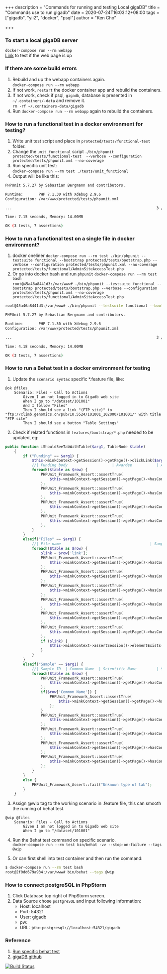 +++
description = "Commands for running and testing Local gigaDB"
title = "Commands use to run gigadb"
date = 2020-07-24T16:03:12+08:00
tags = ["gigadb", "yii2", "docker", "psql"]
author = "Ken Cho"

+++  
### To start a local gigaDB server
`docker-compose run --rm webapp`  
[Link](http://gigadb.gigasciencejournal.com:9170/) to test if the web page is up
 
### If there are some build errors
1. Rebuild and up the webapp containers again.  
`docker-compose run --rm webapp`  
2. If not work, `restart` the docker container app and rebuild the containers.  
3. If not work, check if psql, `gigadb`, database is presented in `~/.containers/-data` and remove it.  
`rm -rf ~/.containers-data/gigadb`
4. Run `docker-compose run --rm webapp` again to rebuild the containers.  

### How to run a functional test in a docker environment for testing?
1. Write unit test script and place in `protected/tests/functional-test` folder.
2. Change the `unit_functional` script
`./bin/phpunit protected/tests/functional-test  --verbose --configuration protected/tests/phpunit.xml --no-coverage`
3. Run specific unit test:  
`docker-compose run --rm test ./tests/unit_functional`
4. Output will be like this:
```bash
PHPUnit 5.7.27 by Sebastian Bergmann and contributors.

Runtime:       PHP 7.1.30 with Xdebug 2.9.6
Configuration: /var/www/protected/tests/phpunit.xml

...                                                                 3 / 3 (100%)

Time: 7.15 seconds, Memory: 14.00MB

OK (3 tests, 7 assertions)
```

### How to run a functional test on a single file in docker environment?
1. docker oneliner
`docker-compose run --rm test ./bin/phpunit --testsuite functional --bootstrap protected/tests/bootstrap.php --verbose --configuration protected/tests/phpunit.xml --no-coverage protected/tests/functional/AdminSiteAccessTest.php`  
2. Or go into docker bash and run `phpunit`
`docker-compose run --rm test bash`  
`root@45a46a8441d3:/var/www# ./bin/phpunit --testsuite functional --bootstrap protected/tests/bootstrap.php --verbose --configuration protected/tests/phpunit.xml --no-coverage protected/tests/functional/AdminSiteAccessTest.php`  
```bash
root@45a46a8441d3:/var/www# ./bin/phpunit --testsuite functional --bootstrap protected/tests/bootstrap.php --verbose --configuration protected/tests/phpunit.xml --no-coverage protected/tests/functional/AdminSiteAccessTest.php

PHPUnit 5.7.27 by Sebastian Bergmann and contributors.

Runtime:       PHP 7.1.30 with Xdebug 2.9.6
Configuration: /var/www/protected/tests/phpunit.xml

...                                                                 3 / 3 (100%)

Time: 4.18 seconds, Memory: 14.00MB

OK (3 tests, 7 assertions)
```

### How to run a Behat test in a docker environment for testing
1. Update the `scenario syntax` specific *.feature file, like:  
```gherkin
@ok @files
	Scenario: Files - Call to Actions
		Given I am not logged in to Gigadb web site
		When I go to "/dataset/101001"
		And I follow "Files"
		Then I should see a link "(FTP site)" to "ftp://climb.genomics.cn/pub/10.5524/101001_102000/101001/" with title "FTP site"
		Then I should see a button "Table Settings"
```
2. Check if related functions in `features/bootstrap/*.php` needed to be updated, eg:
```php
public function iShouldSeeTabWithTable($arg1, TableNode $table)
    {
        if ("Funding" == $arg1) {
            $this->minkContext->getSession()->getPage()->clickLink($arg1);
            //| Funding body                    | Awardee           | Award ID      | Comments |
            foreach($table as $row) {
                PHPUnit_Framework_Assert::assertTrue(
                    $this->minkContext->getSession()->getPage()->hasContent($row['Funding body'])
                );
                PHPUnit_Framework_Assert::assertTrue(
                    $this->minkContext->getSession()->getPage()->hasContent($row['Awardee'])
                );
                PHPUnit_Framework_Assert::assertTrue(
                    $this->minkContext->getSession()->getPage()->hasContent($row['Award ID'])
                );
                PHPUnit_Framework_Assert::assertTrue(
                    $this->minkContext->getSession()->getPage()->hasContent($row['Comments'])
                );
            }
        }
        elseif("Files" == $arg1) {
            //| File name                                        | Sample ID  | Data Type         | File Format | Size      | Release date | link |
            foreach($table as $row) {
                $link = $row['link'];
                PHPUnit_Framework_Assert::assertTrue(
                    $this->minkContext->getSession()->getPage()->hasContent($row['File name']), "File name match"
                );
                PHPUnit_Framework_Assert::assertTrue(
                    $this->minkContext->getSession()->getPage()->hasContent($row['Sample ID']), "Sample ID match"
                );
                PHPUnit_Framework_Assert::assertTrue(
                    $this->minkContext->getSession()->getPage()->hasContent($row['Data Type']), "Data Type match"
                );
                PHPUnit_Framework_Assert::assertTrue(
                    $this->minkContext->getSession()->getPage()->hasContent($row['File Format']), "File Format match"
                );
                PHPUnit_Framework_Assert::assertTrue(
                    $this->minkContext->getSession()->getPage()->hasContent($row['Size']), "Size match"
                );
                PHPUnit_Framework_Assert::assertTrue(
                    $this->minkContext->getSession()->getPage()->hasContent($row['Release date']), "Release date match"
                );
                if ($link) {
                    $this->minkContext->assertSession()->elementExists('css',"a.download-btn[href='$link']");
                }
            }
        }
        elseif("Sample" == $arg1) {
            //| Sample ID  | Common Name  | Scientific Name         | Sample Attributes                                                                                                                   | Taxonomic ID | Genbank Name |
            foreach($table as $row) {
                PHPUnit_Framework_Assert::assertTrue(
                    $this->minkContext->getSession()->getPage()->hasContent($row['Sample ID']), "Sample ID match"
                );
                if($row['Common Name']) {
                    PHPUnit_Framework_Assert::assertTrue(
                        $this->minkContext->getSession()->getPage()->hasContent($row['Common Name']), "Common Name match"
                    );
                }
                PHPUnit_Framework_Assert::assertTrue(
                    $this->minkContext->getSession()->getPage()->hasContent($row['Scientific Name']), "Scientific Name match"
                );
                PHPUnit_Framework_Assert::assertTrue(
                    $this->minkContext->getSession()->getPage()->hasContent($row['Sample Attributes']), "Sample Attributes match"
                );
                PHPUnit_Framework_Assert::assertTrue(
                    $this->minkContext->getSession()->getPage()->hasContent($row['Taxonomic ID']), "Taxonomic ID match"
                );
                PHPUnit_Framework_Assert::assertTrue(
                    $this->minkContext->getSession()->getPage()->hasContent($row['Genbank Name']), "Genbank Name match"
                );
            }
        }
        else {
            PHPUnit_Framework_Assert::fail("Unknown type of tab");
        }
    }
```
3. Assign @wip tag to the working scenario in .feature file, this can smooth the running of behat test.  
```gherkin
@wip @files
	Scenario: Files - Call to Actions
		Given I am not logged in to Gigadb web site
		When I go to "/dataset/101001"
```

4. Run the Behat test command on specific scenario.  
`docker-compose run --rm test bin/behat -vv --stop-on-failure --tags @wip`

5. Or can first shell into test container and then run the command:  
```bash
$ docker-compose run --rm test bash
root@2f0dd679a934:/var/www# bin/behat --tags @wip
```


### How to connect postgreSQL in PhpStorm
1. Click Database top right of PhpStorm screen.  
2. Data Source chose `postgreSQL` and input following information:  
    - Host: localhost
    - Port: 54321
    - User: gigadb
    - pw:
    - URL: `jdbc:postgresql://localhost:54321/gigadb`


### Reference
1. [Run specific behat test](https://github.com/gigascience/gigadb-website/issues/356)
2. [gigaDB github](https://github.com/gigascience/gigadb-website/tree/develop)


[![Build Status](https://travis-ci.org/kencho51/gigathing.svg?branch=master)](https://travis-ci.org/kencho51/gigathing)


